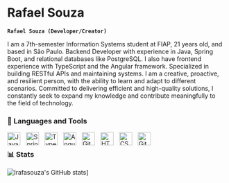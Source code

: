 #  Rafael Souza

**`Rafael Souza (Developer/Creator)`**

I am a 7th-semester Information Systems student at FIAP, 21 years old, and based in São Paulo. Backend Developer with experience in Java, Spring Boot, and relational databases like PostgreSQL. I also have frontend experience with TypeScript and the Angular framework. Specialized in building RESTful APIs and maintaining systems. I am a creative, proactive, and resilient person, with the ability to learn and adapt to different scenarios. Committed to delivering efficient and high-quality solutions, I constantly seek to expand my knowledge and contribute meaningfully to the field of technology.

### 🧰 Languages and Tools

<img align="left" alt="Java" width="30px" style="padding-right:10px;" src="https://cdn.jsdelivr.net/gh/devicons/devicon/icons/java/java-original.svg"/>
<img align="left" alt="Spring" width="30px" style="padding-right:10px;" src="https://cdn.jsdelivr.net/gh/devicons/devicon/icons/spring/spring-original.svg" />
<img align="left" alt="TypeScript" width="30px" style="padding-right:10px;" src="https://cdn.jsdelivr.net/gh/devicons/devicon/icons/typescript/typescript-plain.svg" />
<img align="left" alt="Angular" width="30px" style="padding-right:10px;" src="https://cdn.jsdelivr.net/gh/devicons/devicon/icons/angularjs/angularjs-plain.svg" />
<img align="left" alt="Git" width="30px" style="padding-right:10px;" src="https://cdn.jsdelivr.net/gh/devicons/devicon/icons/git/git-original.svg" />
<img align="left" alt="HTML" width="30px" style="padding-right:10px;" src="https://cdn.jsdelivr.net/gh/devicons/devicon/icons/html5/html5-plain.svg" />
<img align="left" alt="CSS" width="30px" style="padding-right:10px;" src="https://cdn.jsdelivr.net/gh/devicons/devicon/icons/css3/css3-plain.svg" />
<img align="left" alt="GitHub" width="30px" style="padding-right:10px;" src="https://cdn.jsdelivr.net/gh/devicons/devicon/icons/github/github-original.svg" />
<br />

### 📊 Stats

![lrafasouza's GitHub stats](https://streak-stats.demolab.com?user=lrafasouza&theme=black-ice&date_format=j%20M%5B%20Y%5D&mode=weekly)]



<!--
<details>
 <summary><h3>👨‍💻 lrafasouza Coding Journey</h3></summary>
I am a 7th-semester Information Systems student at FIAP, 21 years old, and based in São Paulo. Backend Developer with experience in Java, Spring Boot, and relational databases like PostgreSQL. I also have frontend experience with TypeScript and the Angular framework. Specialized in building RESTful APIs and maintaining systems. I am a creative, proactive, and resilient person, with the ability to learn and adapt to different scenarios. Committed to delivering efficient and high-quality solutions, I constantly seek to expand my knowledge and contribute meaningfully to the field of technology.
-->
[Linkedln]: https://www.linkedin.com/in/lrafasouza/
